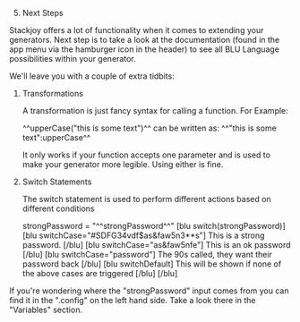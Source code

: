 5. Next Steps

Stackjoy offers a lot of functionality when it comes to extending your 
generators. Next step is to take a look at the documentation (found in 
the app menu via the hamburger icon in the header) to see all BLU 
Language possibilities within your generator.


We'll leave you with a couple of extra tidbits:

 1) Transformations

    A transformation is just fancy syntax for calling a function. 
    For Example:

    ^^upperCase("this is some text")^^ 
    can be written as: 
    ^^"this is some text":upperCase^^

    It only works if your function accepts one parameter and is 
    used to make your generator more legible. Using either is fine.

2) Switch Statements

    The switch statement is used to perform different actions based on 
    different conditions
    
    strongPassword = "^^strongPassword^^"
    [blu switch(strongPassword)]
        [blu switchCase="#SDFG34vdf$as&faw5n3**s"] This is a strong password. [/blu]
        [blu switchCase="as&faw5nfe"] This is an ok password [/blu]
        [blu switchCase="password"] The 90s called, they want their password back [/blu]
        [blu switchDefault] This will be shown if none of the above cases are triggered [/blu]
    [/blu]

If you're wondering where the "strongPassword" input comes from you can
find it in the ".config" on the left hand side. Take a look there 
in the "Variables" section.
